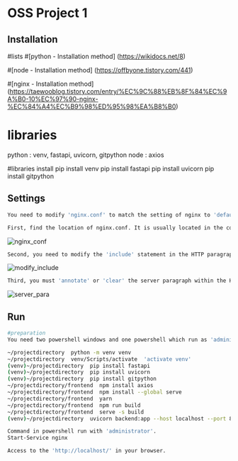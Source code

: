 # OSS Project 1

## Installation

#lists
#[python - Installation method] (https://wikidocs.net/8)

#[node - Installation method] (https://offbyone.tistory.com/441)

#[nginx - Installation method] (https://taewooblog.tistory.com/entry/%EC%9C%88%EB%8F%84%EC%9A%B0-10%EC%97%90-nginx-%EC%84%A4%EC%B9%98%ED%95%98%EA%B8%B0)

# libraries
python : venv, fastapi, uvicorn, gitpython
node : axios


#libraries install
pip install venv
pip install fastapi
pip install uvicorn
pip install gitpython


## Settings

```bash
You need to modify 'nginx.conf' to match the setting of nginx to 'default.conf'.

First, find the location of nginx.conf. It is usually located in the conf folder of the installation file.
```
![nginx_conf](https://github.com/Hyeple/Git_filemanager/assets/102994654/a7f3fb34-1251-4493-9cf5-02393a7894fd)

```bash
Second, you need to modify the 'include' statement in the HTTP paragraph. Adds a 'path' to refer to the location of default.conf.
```

![modify_include](https://github.com/Hyeple/Git_filemanager/assets/102994654/da2b525e-1691-4c48-9997-f8cf20f20950)

```bash
Third, you must 'annotate' or 'clear' the server paragraph within the HTTP paragraph.
```

![server_para](https://github.com/Hyeple/Git_filemanager/assets/102994654/82dc118d-06af-4799-8a8b-f60319a2e30f)


## Run

```bash
#preparation
You need two powershell windows and one powershell which run as 'administrator'.

~/projectdirectory  python -m venv venv 
~/projectdirectory  venv/Scripts/activate  'activate venv'
(venv)~/projectdirectory  pip install fastapi
(venv)~/projectdirectory  pip install uvicorn
(venv)~/projectdirectory  pip install gitpython
~/projectdirectory/frontend  npm install axios
~/projectdirectory/frontend  npm install --global serve
~/projectdirectory/frontend  yarn
~/projectdirectory/frontend  npm run build
~/projectdirectory/frontend  serve -s build
(venv)~/projectdirectory  uvicorn backend:app --host localhost --port 8000

Command in powershell run with 'administrator'.
Start-Service nginx

Access to the 'http://localhost/' in your browser.
```
